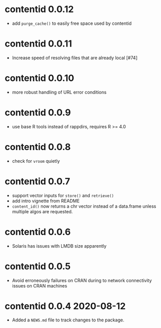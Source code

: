 # contentid 0.0.12

* add `purge_cache()` to easily free space used by contentid

# contentid 0.0.11

* Increase speed of resolving files that are already local [#74]

# contentid 0.0.10

* more robust handling of URL error conditions

# contentid 0.0.9

* use base R tools instead of rappdirs, requires R >= 4.0

# contentid 0.0.8

* check for `vroom` quietly

# contentid 0.0.7

* support vector inputs for `store()` and `retrieve()`
* add intro vignette from README
* `content_id()` now returns a chr vector instead of a data.frame unless
  multiple algos are requested. 

# contentid 0.0.6

* Solaris has issues with LMDB size apparently

# contentid 0.0.5

* Avoid erroneously failures on CRAN during to network connectivity issues on CRAN machines

# contentid 0.0.4 2020-08-12

* Added a `NEWS.md` file to track changes to the package.
